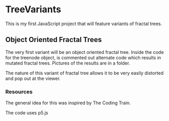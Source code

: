 # TreeVariants
This is my first JavaScript project that will feature variants of fractal trees.
## Object Oriented Fractal Trees
The very first variant will be an object oriented fractal tree. Inside the code for the treenode object, is commented out alternate code which results in mutated fractal trees. Pictures of the results are in a folder. 

The nature of this variant of fractal tree allows it to be very easily distorted and pop out at the viewer.

### Resources
The general idea for this was inspired by The Coding Train. 

The code uses p5.js
